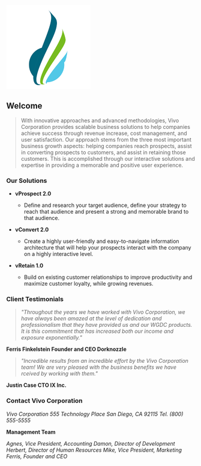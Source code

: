 ![image](images.png)

## Welcome

>With innovative approaches and advanced methodologies, Vivo Corporation provides scalable business solutions to help companies achieve success through revenue increase, cost management, and user satisfaction. Our approach stems from the three most important business growth aspects: helping companies reach prospects, assist in converting prospects to customers, and assist in retaining those customers. This is accomplished through our interactive solutions and expertise in providing a memorable and positive user experience.

### Our Solutions 
*  **vProspect 2.0**
	* Define and research your target audience, define your strategy to reach that audience and present a strong and memorable brand to that audience.

*  **vConvert 2.0**
     * Create a highly user-friendly and easy-to-navigate information architecture that will help your prospects interact with the company on a highly interactive level.

* **vRetain 1.0**
     * Build on existing customer relationships to improve productivity and maximize customer loyalty, while growing revenues.

### Client Testimonials

> _"Throughout the years we have worked with Vivo Corporation, we have always been amazed at the level of dedication and professionalism that they have provided us and our WGDC products. It is this commitment that has increased both our income and exposure exponentially."_

**Ferris Finkelstein
Founder and CEO
Dorknozzle**

> _"Incredible results from an incredible effort by the Vivo Corporation team! We are very pleased with the business benefits we have rceived by working with them."_

**Justin Case
CTO
IX Inc.**

### Contact Vivo Corporation

_Vivo Corporation
555 Technology Place
San Diego, CA 92115
Tel. (800) 555-5555_

**Management Team**

_Agnes, Vice President, Accounting
Damon, Director of Development
Herbert, Director of Human Resources
Mike, Vice President, Marketing
Ferris, Founder and CEO_
